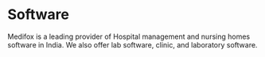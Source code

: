 # Software
Medifox is a leading provider of Hospital management and nursing homes software in India. We also offer lab software, clinic, and laboratory software.
